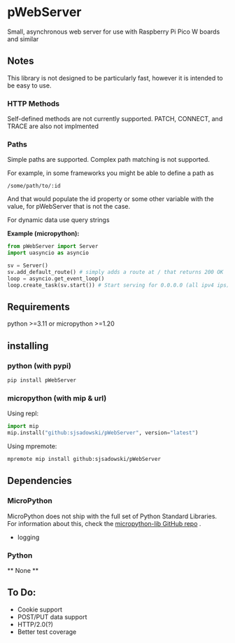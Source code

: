 # pWebServer

Small, asynchronous web server for use with Raspberry Pi Pico W boards and similar

## Notes
This library is not designed to be particularly fast, however it is intended to be easy to use.

### HTTP Methods
Self-defined methods are not currently supported. PATCH, CONNECT, and TRACE are also not implmented

### Paths
Simple paths are supported. Complex path matching is not supported.

For example, in some frameworks you might be able to define a path as
```
/some/path/to/:id
```
And that would populate the id property or some other variable with the value, for pWebServer that is not the case.

For dynamic data use query strings

**Example (micropython):**
```py
from pWebServer import Server
import uasyncio as asyncio

sv = Server()
sv.add_default_route() # simply adds a route at / that returns 200 OK
loop = asyncio.get_event_loop()
loop.create_task(sv.start()) # Start serving for 0.0.0.0 (all ipv4 ips) on port 80
```

## Requirements

python >=3.11 or micropython >=1.20

## installing

### python (with pypi)

```sh
pip install pWebServer
```

### micropython (with mip & url)

Using repl:
```py
import mip
mip.install("github:sjsadowski/pWebServer", version="latest")
```

Using mpremote:
```sh
mpremote mip install github:sjsadowski/pWebServer
```

## Dependencies

### MicroPython
MicroPython does not ship with the full set of Python Standard Libraries. For information about this, check the [micropython-lib GitHub repo](https://github.com/micropython/micropython-lib) .

- logging

### Python

** None **

## To Do:
- Cookie support
- POST/PUT data support
- HTTP/2.0(?)
- Better test coverage